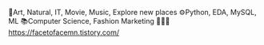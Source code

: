 💛Art, Natural, IT, Movie, Music, Explore new places
⚙️Python, EDA, MySQL, ML
📚Computer Science, Fashion Marketing
👩🏻‍💻https://facetofacemn.tistory.com/

<!---
minaartit12/minaartit12 is a ✨ special ✨ repository because its `README.md` (this file) appears on your GitHub profile.
You can click the Preview link to take a look at your changes.
--->
